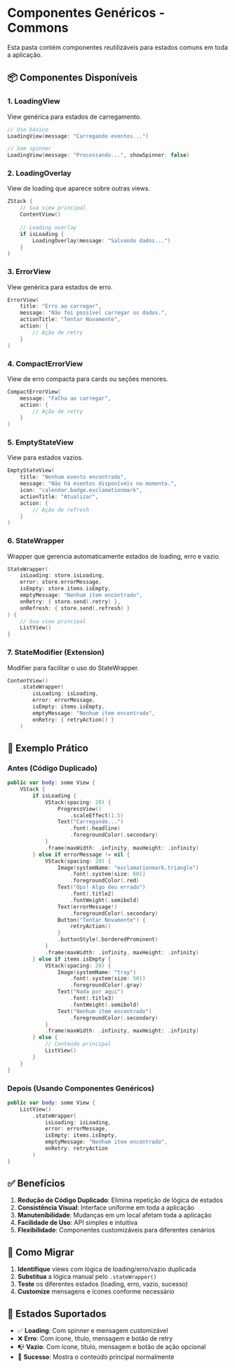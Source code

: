 # Componentes Genéricos - Commons

Esta pasta contém componentes reutilizáveis para estados comuns em toda a aplicação.

## 📦 Componentes Disponíveis

### 1. LoadingView
View genérica para estados de carregamento.

```swift
// Uso básico
LoadingView(message: "Carregando eventos...")

// Sem spinner
LoadingView(message: "Processando...", showSpinner: false)
```

### 2. LoadingOverlay
View de loading que aparece sobre outras views.

```swift
ZStack {
    // Sua view principal
    ContentView()
    
    // Loading overlay
    if isLoading {
        LoadingOverlay(message: "Salvando dados...")
    }
}
```

### 3. ErrorView
View genérica para estados de erro.

```swift
ErrorView(
    title: "Erro ao carregar",
    message: "Não foi possível carregar os dados.",
    actionTitle: "Tentar Novamente",
    action: {
        // Ação de retry
    }
)
```

### 4. CompactErrorView
View de erro compacta para cards ou seções menores.

```swift
CompactErrorView(
    message: "Falha ao carregar",
    action: {
        // Ação de retry
    }
)
```

### 5. EmptyStateView
View para estados vazios.

```swift
EmptyStateView(
    title: "Nenhum evento encontrado",
    message: "Não há eventos disponíveis no momento.",
    icon: "calendar.badge.exclamationmark",
    actionTitle: "Atualizar",
    action: {
        // Ação de refresh
    }
)
```

### 6. StateWrapper
Wrapper que gerencia automaticamente estados de loading, erro e vazio.

```swift
StateWrapper(
    isLoading: store.isLoading,
    error: store.errorMessage,
    isEmpty: store.items.isEmpty,
    emptyMessage: "Nenhum item encontrado",
    onRetry: { store.send(.retry) },
    onRefresh: { store.send(.refresh) }
) {
    // Sua view principal
    ListView()
}
```

### 7. StateModifier (Extension)
Modifier para facilitar o uso do StateWrapper.

```swift
ContentView()
    .stateWrapper(
        isLoading: isLoading,
        error: errorMessage,
        isEmpty: items.isEmpty,
        emptyMessage: "Nenhum item encontrado",
        onRetry: { retryAction() }
    )
```

## 🚀 Exemplo Prático

### Antes (Código Duplicado)
```swift
public var body: some View {
    VStack {
        if isLoading {
            VStack(spacing: 20) {
                ProgressView()
                    .scaleEffect(1.5)
                Text("Carregando...")
                    .font(.headline)
                    .foregroundColor(.secondary)
            }
            .frame(maxWidth: .infinity, maxHeight: .infinity)
        } else if errorMessage != nil {
            VStack(spacing: 20) {
                Image(systemName: "exclamationmark.triangle")
                    .font(.system(size: 60))
                    .foregroundColor(.red)
                Text("Ops! Algo deu errado")
                    .font(.title2)
                    .fontWeight(.semibold)
                Text(errorMessage!)
                    .foregroundColor(.secondary)
                Button("Tentar Novamente") {
                    retryAction()
                }
                .buttonStyle(.borderedProminent)
            }
            .frame(maxWidth: .infinity, maxHeight: .infinity)
        } else if items.isEmpty {
            VStack(spacing: 20) {
                Image(systemName: "tray")
                    .font(.system(size: 50))
                    .foregroundColor(.gray)
                Text("Nada por aqui")
                    .font(.title3)
                    .fontWeight(.semibold)
                Text("Nenhum item encontrado")
                    .foregroundColor(.secondary)
            }
            .frame(maxWidth: .infinity, maxHeight: .infinity)
        } else {
            // Conteúdo principal
            ListView()
        }
    }
}
```

### Depois (Usando Componentes Genéricos)
```swift
public var body: some View {
    ListView()
        .stateWrapper(
            isLoading: isLoading,
            error: errorMessage,
            isEmpty: items.isEmpty,
            emptyMessage: "Nenhum item encontrado",
            onRetry: retryAction
        )
}
```

## ✅ Benefícios

1. **Redução de Código Duplicado**: Elimina repetição de lógica de estados
2. **Consistência Visual**: Interface uniforme em toda a aplicação
3. **Manutenibilidade**: Mudanças em um local afetam toda a aplicação
4. **Facilidade de Uso**: API simples e intuitiva
5. **Flexibilidade**: Componentes customizáveis para diferentes cenários

## 🔧 Como Migrar

1. **Identifique** views com lógica de loading/erro/vazio duplicada
2. **Substitua** a lógica manual pelo `.stateWrapper()`
3. **Teste** os diferentes estados (loading, erro, vazio, sucesso)
4. **Customize** mensagens e ícones conforme necessário

## 📱 Estados Suportados

- ✅ **Loading**: Com spinner e mensagem customizável
- ❌ **Erro**: Com ícone, título, mensagem e botão de retry
- 📭 **Vazio**: Com ícone, título, mensagem e botão de ação opcional
- 🎉 **Sucesso**: Mostra o conteúdo principal normalmente


